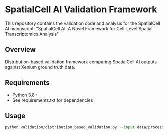 # SpatialCell AI Validation Framework

This repository contains the validation code and analysis for the SpatialCell AI manuscript:
"SpatialCell AI: A Novel Framework for Cell-Level Spatial Transcriptomics Analysis"

## Overview
Distribution-based validation framework comparing SpatialCell AI outputs against Xenium ground truth data.

## Requirements
- Python 3.8+
- See requirements.txt for dependencies

## Usage
```python
python validation/distribution_based_validation.py --input data/processed/ --output results/
